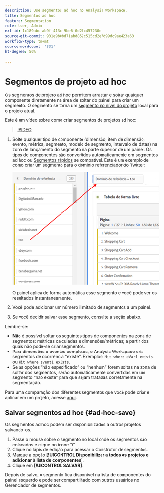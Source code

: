 ```yaml
---
description: Use segmentos ad hoc no Analysis Workspace.
title: Segmentos ad hoc
feature: Segmentation
role: User, Admin
exl-id: 1c189abc-ab9f-413c-9be6-0d2fc457230e
source-git-commit: 931e9b0bd71abd852c515cd2e7d99dc9ae423a63
workflow-type: tm+mt
source-wordcount: '331'
ht-degree: 56%

---
```


# Segmentos de projeto ad hoc

Os segmentos de projeto ad hoc permitem arrastar e soltar qualquer componente diretamente na área de soltar do painel para criar um segmento. O segmento se torna um [segmento no nível do projeto](https://experienceleague.adobe.com/docs/analytics/analyze/analysis-workspace/components/segments/quick-segments.html?lang=pt-BR#what-are-project-only-segments) local para o projeto atual.

Este é um vídeo sobre como criar segmentos de projetos ad hoc:

>[!VIDEO](https://video.tv.adobe.com/v/23978/?quality=12)

1. Solte qualquer tipo de componente (dimensão, item de dimensão, evento, métrica, segmento, modelo de segmento, intervalo de datas) na zona de lançamento do segmento na parte superior de um painel. Os tipos de componentes são convertidos automaticamente em segmentos ad hoc ou [Segmentos rápidos](https://experienceleague.adobe.com/docs/analytics/analyze/analysis-workspace/components/segments/quick-segments.html?lang=pt-BR) se compatível.
Este é um exemplo de como criar um segmento para o domínio referenciador do Twitter:

   ![](assets/ad-hoc1.png)

   O painel aplica de forma automática esse segmento e você pode ver os resultados instantaneamente.

1. Você pode adicionar um número ilimitado de segmentos a um painel.
1. Se você decidir salvar esse segmento, consulte a seção abaixo.

Lembre-se:

* **Não** é possível soltar os seguintes tipos de componentes na zona de segmentos: métricas calculadas e dimensões/métricas; a partir dos quais não pode-se criar segmentos.
* Para dimensões e eventos completos, o Analysis Workspace cria segmentos de ocorrência &quot;existe&quot;. Exemplos: `Hit where eVar1 exists` ou `Hit where event1 exists`.
* Se as opções “não especificado” ou “nenhum” forem soltas na zona de soltar dos segmentos, serão automaticamente convertidas em um segmento “não existe” para que sejam tratadas corretamente na segmentação.

Para uma comparação dos diferentes segmentos que você pode criar e aplicar em um projeto, acesse [aqui](/help/analyze/analysis-workspace/components/segments/t-freeform-project-segment.md).

## Salvar segmentos ad hoc {#ad-hoc-save}

Os segmentos ad hoc podem ser disponibilizados a outros projetos salvando-os.

1. Passe o mouse sobre o segmento no local onde os segmentos são colocados e clique no ícone “i”.
1. Clique no lápis de edição para acessar o Construtor de segmentos.
1. Marque a opção **[!UICONTROL Disponibilizar a todos os projetos e adicionar à lista de componentes]**.
1. Clique em **[!UICONTROL SALVAR]**.

Depois de salvo, o segmento fica disponível na lista de componentes do painel esquerdo e pode ser compartilhado com outros usuários no Gerenciador de segmentos.
